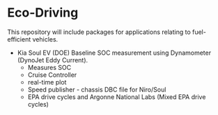 # Eco-Driving

This repository will include packages for applications relating to fuel-efficient vehicles.

* Kia Soul EV (DOE) Baseline SOC measurement using Dynamometer (DynoJet Eddy Current). 
  * Measures SOC 
  * Cruise Controller
  * real-time plot
  * Speed publisher - chassis DBC file for Niro/Soul
  * EPA drive cycles and Argonne National Labs (Mixed EPA drive cycles) 
